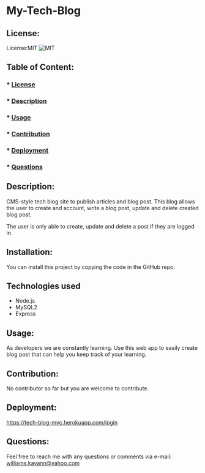 # My-Tech-Blog

  ## License: 
  License:MIT ![MIT](https://img.shields.io/badge/License-MIT-yellow.svg)

  ## Table of Content:
  ### * [License](#License)
  ### * [Description](#Description)
  ### * [Usage](#Usage)
  ### * [Contribution](#Contribution)
  ### * [Deployment](#Deployment)
  ### * [Questions](#Questions)


## Description:
CMS-style tech blog site to publish articles and blog post. This blog allows the user to create and account, write a blog post, update and delete created blog post. 

The user is only able to create, update and delete a post if they are logged in.

## Installation:
You can install this project by copying the code in the GitHub repo. 

## Technologies used
- Node.js
- MySQL2
- Express

## Usage:
As developers we are constantly learning. Use this web app to easily create blog post that can help you keep track of your learning. 

## Contribution:
No contributor so far but you are welcome to contribute. 

## Deployment: 
https://tech-blog-mvc.herokuapp.com/login

## Questions:
Feel free to reach me with any questions or comments via e-mail: williams.kayann@yahoo.com


